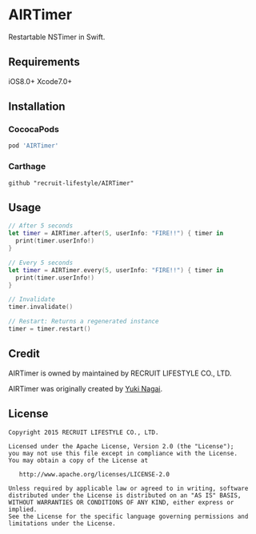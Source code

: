 # AIRTimer

Restartable NSTimer in Swift.

## Requirements
iOS8.0+
Xcode7.0+

## Installation
### CococaPods

```ruby
pod 'AIRTimer'
```

### Carthage
```
github "recruit-lifestyle/AIRTimer"
```

## Usage

```swift
// After 5 seconds
let timer = AIRTimer.after(5, userInfo: "FIRE!!") { timer in
  print(timer.userInfo!)
}

// Every 5 seconds
let timer = AIRTimer.every(5, userInfo: "FIRE!!") { timer in
  print(timer.userInfo!)
}

// Invalidate
timer.invalidate()

// Restart: Returns a regenerated instance
timer = timer.restart()
```

## Credit
AIRTimer is owned by maintained by RECRUIT LIFESTYLE CO., LTD.

AIRTimer was originally created by [Yuki Nagai](https://github.com/uny).

## License
```
Copyright 2015 RECRUIT LIFESTYLE CO., LTD.

Licensed under the Apache License, Version 2.0 (the "License");
you may not use this file except in compliance with the License.
You may obtain a copy of the License at

   http://www.apache.org/licenses/LICENSE-2.0

Unless required by applicable law or agreed to in writing, software
distributed under the License is distributed on an "AS IS" BASIS,
WITHOUT WARRANTIES OR CONDITIONS OF ANY KIND, either express or implied.
See the License for the specific language governing permissions and
limitations under the License.
```
